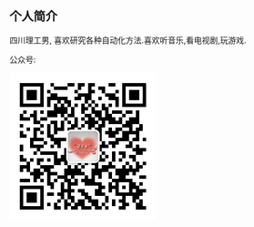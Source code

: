 
## 个人简介
四川理工男, 喜欢研究各种自动化方法.喜欢听音乐,看电视剧,玩游戏.


公众号:

<img src="./introduce-公众号zzz.jpg" alt="z" style="zoom:60%" />
